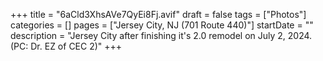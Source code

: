 +++
title = "6aCld3XhsAVe7QyEi8Fj.avif"
draft = false
tags = ["Photos"]
categories = []
pages = ["Jersey City, NJ (701 Route 440)"]
startDate = ""
description = "Jersey City after finishing it's 2.0 remodel on July 2, 2024. (PC: Dr. EZ of CEC 2)"
+++
